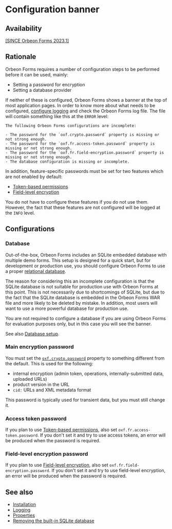 # Configuration banner

## Availability

[\[SINCE Orbeon Forms 2023.1\]](/release-notes/orbeon-forms-2023.1.md)

## Rationale

Orbeon Forms requires a number of configuration steps to be performed before it can be used, mainly:

- Setting a password for encryption
- Setting a database provider

If neither of these is configured, Orbeon Forms shows a banner at the top of most application pages. In order to know more about what needs to be configured, [configure logging](/installation/logging.md) and check the Orbeon Forms log file. The file will contain something like this at the `ERROR` level:

```
The following Orbeon Forms configurations are incomplete:

- The password for the `oxf.crypto.password` property is missing or not strong enough.
- The password for the `oxf.fr.access-token.password` property is missing or not strong enough.
- The password for the `oxf.fr.field-encryption.password` property is missing or not strong enough.
- The database configuration is missing or incomplete.
```

In addition, feature-specific passwords must be set for two features which are not enabled by default:

- [Token-based permissions](/form-runner/access-control/tokens.md)
- [Field-level encryption](/form-builder/field-level-encryption.md)

You do not have to configure these features if you do not use them. However, the fact that these features are not configured will be logged at the `INFO` level.

## Configurations

### Database

Out-of-the-box, Orbeon Forms includes an SQLite embedded database with multiple demo forms. This setup is designed for a quick start, but for development or production use, you should configure Orbeon Forms to use a proper [relational database](/form-runner/persistence/relational-db.md).

The reason for considering this an incomplete configuration is that the SQLite database is not suitable for production use with Orbeon Forms at this point. This is not necessarily due to shortcomings of SQLite, but due to the fact that the SQLite database is embedded in the Orbeon Forms WAR file and more likely to be deleted by mistake. In addition, most users will want to use a more powerful database for production use.

You are not required to configure a database if you are using Orbeon Forms for evaluation purposes only, but in this case you will see the banner.

See also [Database setup](/installation/README.md#database-setup).

### Main encryption password

You must set the [`oxf.crypto.password`](/configuration/properties/general.md#oxfcryptopassword) property to something different from the default. This is used for the following:

- internal encryption (admin token, operations, internally-submitted data, uploaded URLs)
- product version in the URL
- `cid:` URLs and XML metadata format

This password is typically used for transient data, but you must still change it.

### Access token password

If you plan to use [Token-based permissions](/form-runner/access-control/tokens.md), also set `oxf.fr.access-token.password`. If you don't set it and try to use access tokens, an error will be produced when the password is required.

### Field-level encryption password

If you plan to use [Field-level encryption](/form-builder/field-level-encryption.md), also set `oxf.fr.field-encryption.password`. If you don't set it and try to use field-level encryption, an error will be produced when the password is required.

## See also

- [Installation](/installation/README.md)
- [Logging](/installation/logging.md)
- [Properties](/configuration/properties/README.md)
- [Removing the built-in SQLite database](/configuration/advanced/production-war.md#removing-the-built-in-sqlite-database)